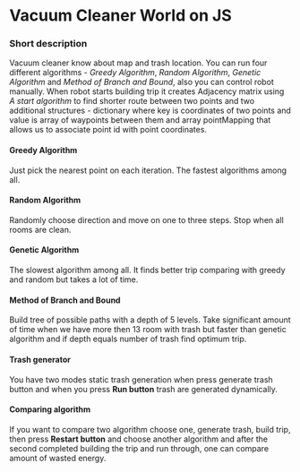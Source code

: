 # Vacuum Cleaner World on JS

### Short description
Vacuum cleaner know about map and trash location. You can run four different algorithms - *Greedy Algorithm*, *Random Algorithm*, *Genetic Algorithm*
and *Method of Branch and Bound*, also you can control robot manually. When robot starts building trip it creates Adjacency matrix using *A start algorithm* to find shorter route between two points and two additional structures - dictionary where key is coordinates of two points and value
is array of waypoints between them and array pointMapping that allows us to associate point id with point coordinates.

#### Greedy Algorithm
Just pick the nearest point on each iteration. The fastest algorithms among all.

#### Random Algorithm
Randomly choose direction and move on one to three steps. Stop when all rooms are clean.

#### Genetic Algorithm
The slowest algorithm among all. It finds better trip comparing with greedy and random but takes a lot of time.

#### Method of Branch and Bound
Build tree of possible paths with a depth of 5 levels. Take significant amount of time  when we have more then 13 room with trash 
but faster than genetic algorithm and if depth equals number of trash find optimum trip.


#### Trash generator 
You have two modes static trash generation when press generate trash button and when you press **Run button** trash are generated dynamically.

#### Comparing algorithm
If you want to compare two algorithm choose one, generate trash, build trip, then press **Restart button** and choose another algorithm and 
after the second completed building the trip and run through, one can compare amount of wasted energy.
